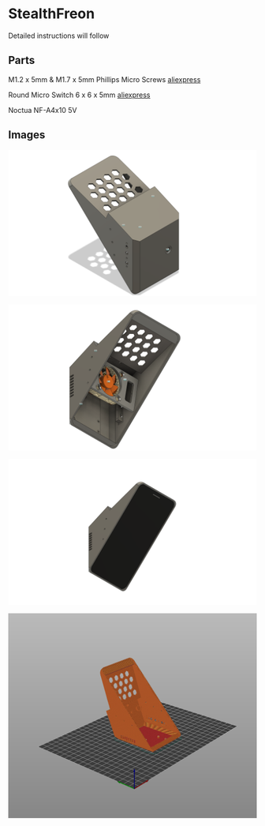# StealthFreon
Detailed instructions will follow

## Parts
M1.2 x 5mm & M1.7 x 5mm Phillips Micro Screws
[aliexpress](https://de.aliexpress.com/item/1005001348418355.html?spm=a2g0o.productlist.0.0.9d5e140elFf2bj&algo_pvid=5ed15ef4-2082-4051-968a-a99a37476d1c&algo_exp_id=5ed15ef4-2082-4051-968a-a99a37476d1c-6&pdp_ext_f=%7B%22sku_id%22%3A%2212000015772697121%22%7D&pdp_pi=-1%3B4.5%3B-1%3B-1%40salePrice%3BEUR%3Bsearch-mainSearch)

Round Micro Switch  6 x 6 x 5mm
[aliexpress](https://de.aliexpress.com/item/33009771181.html?spm=a2g0o.productlist.0.0.100d2ac3esL5sT&algo_pvid=d229e858-27ac-4016-b16a-91d256866676&algo_exp_id=d229e858-27ac-4016-b16a-91d256866676-0&pdp_ext_f=%7B%22sku_id%22%3A%2267132728428%22%7D&pdp_pi=-1%3B0.46%3B-1%3B-1%40salePrice%3BEUR%3Bsearch-mainSearch)

Noctua NF-A4x10 5V


## Images
![](./images/cad_case.png)

![](./images/cad_fan.png)

![](./images/cad_display.png)

![](./images/slicer_case.png)